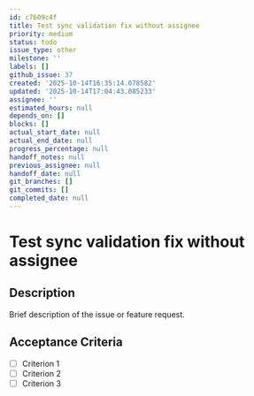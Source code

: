```yaml
---
id: c7609c4f
title: Test sync validation fix without assignee
priority: medium
status: todo
issue_type: other
milestone: ''
labels: []
github_issue: 37
created: '2025-10-14T16:35:14.078582'
updated: '2025-10-14T17:04:43.085233'
assignee: ''
estimated_hours: null
depends_on: []
blocks: []
actual_start_date: null
actual_end_date: null
progress_percentage: null
handoff_notes: null
previous_assignee: null
handoff_date: null
git_branches: []
git_commits: []
completed_date: null
---
```


# Test sync validation fix without assignee

## Description

Brief description of the issue or feature request.

## Acceptance Criteria

- [ ] Criterion 1
- [ ] Criterion 2
- [ ] Criterion 3